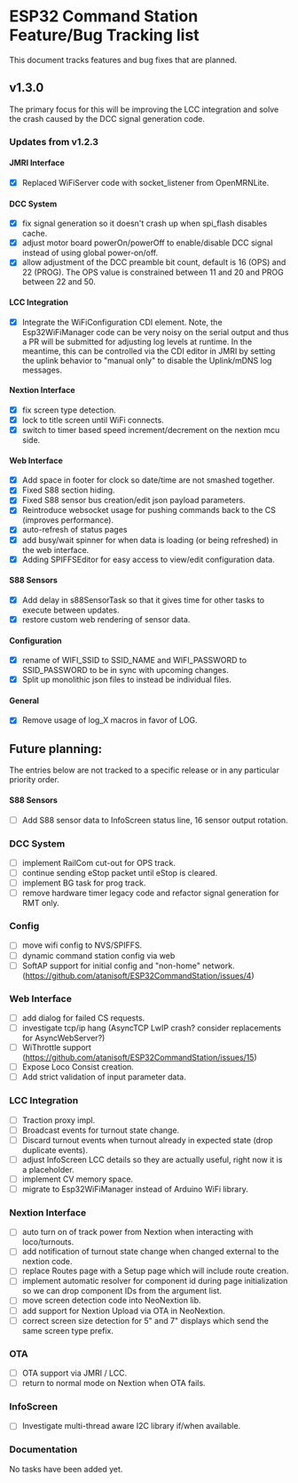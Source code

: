 # ESP32 Command Station Feature/Bug Tracking list
This document tracks features and bug fixes that are planned.

## v1.3.0
The primary focus for this will be improving the LCC integration and solve the crash caused by the DCC signal generation code.

### Updates from v1.2.3

#### JMRI Interface

- [x] Replaced WiFiServer code with socket_listener from OpenMRNLite.

#### DCC System

- [x] fix signal generation so it doesn't crash up when spi_flash disables cache.
- [x] adjust motor board powerOn/powerOff to enable/disable DCC signal instead of using global power-on/off.
- [x] allow adjustment of the DCC preamble bit count, default is 16 (OPS) and 22 (PROG). The OPS value is constrained between 11 and 20 and PROG between 22 and 50.

#### LCC Integration

- [x] Integrate the WiFiConfiguration CDI element. Note, the Esp32WiFiManager code can be very noisy on the serial output and thus a PR will be submitted for adjusting log levels at runtime. In the meantime, this can be controlled via the CDI editor in JMRI by setting the uplink behavior to "manual only" to disable the Uplink/mDNS log messages.

#### Nextion Interface

- [x] fix screen type detection.
- [x] lock to title screen until WiFi connects.
- [x] switch to timer based speed increment/decrement on the nextion mcu side.

#### Web Interface

- [x] Add space in footer for clock so date/time are not smashed together.
- [x] Fixed S88 section hiding.
- [x] Fixed S88 sensor bus creation/edit json payload parameters.
- [x] Reintroduce websocket usage for pushing commands back to the CS (improves performance).
- [x] auto-refresh of status pages
- [x] add busy/wait spinner for when data is loading (or being refreshed) in the web interface.
- [x] Adding SPIFFSEditor for easy access to view/edit configuration data.

#### S88 Sensors

- [x] Add delay in s88SensorTask so that it gives time for other tasks to execute between updates.
- [x] restore custom web rendering of sensor data.

#### Configuration

- [x] rename of WIFI_SSID to SSID_NAME and WIFI_PASSWORD to SSID_PASSWORD to be in sync with upcoming changes.
- [x] Split up monolithic json files to instead be individual files.

#### General

- [x] Remove usage of log_X macros in favor of LOG.

## Future planning:
The entries below are not tracked to a specific release or in any particular priority order.

#### S88 Sensors

- [ ] Add S88 sensor data to InfoScreen status line, 16 sensor output rotation.

### DCC System

- [ ] implement RailCom cut-out for OPS track.
- [ ] continue sending eStop packet until eStop is cleared.
- [ ] implement BG task for prog track.
- [ ] remove hardware timer legacy code and refactor signal generation for RMT only.

### Config

- [ ] move wifi config to NVS/SPIFFS.
- [ ] dynamic command station config via web
- [ ] SoftAP support for initial config and "non-home" network. (https://github.com/atanisoft/ESP32CommandStation/issues/4)

### Web Interface

- [ ] add dialog for failed CS requests.
- [ ] investigate tcp/ip hang (AsyncTCP LwIP crash? consider replacements for AsyncWebServer?)
- [ ] WiThrottle support (https://github.com/atanisoft/ESP32CommandStation/issues/15)
- [ ] Expose Loco Consist creation.
- [ ] Add strict validation of input parameter data.

### LCC Integration

- [ ] Traction proxy impl.
- [ ] Broadcast events for turnout state change.
- [ ] Discard turnout events when turnout already in expected state (drop duplicate events).
- [ ] adjust InfoScreen LCC details so they are actually useful, right now it is a placeholder.
- [ ] implement CV memory space.
- [ ] migrate to Esp32WiFiManager instead of Arduino WiFi library.

### Nextion Interface

- [ ] auto turn on of track power from Nextion when interacting with loco/turnouts.
- [ ] add notification of turnout state change when changed external to the nextion code.
- [ ] replace Routes page with a Setup page which will include route creation.
- [ ] implement automatic resolver for component id during page initialization so we can drop component IDs from the argument list.
- [ ] move screen detection code into NeoNextion lib.
- [ ] add support for Nextion Upload via OTA in NeoNextion.
- [ ] correct screen size detection for 5" and 7" displays which send the same screen type prefix.

### OTA

- [ ] OTA support via JMRI / LCC.
- [ ] return to normal mode on Nextion when OTA fails.

### InfoScreen

- [ ] Investigate multi-thread aware I2C library if/when available.

### Documentation
No tasks have been added yet.
